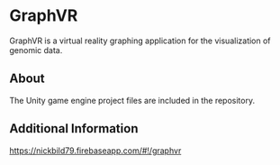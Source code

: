 # GraphVR

GraphVR is a virtual reality graphing application for the visualization of genomic data.

## About

The Unity game engine project files are included in the repository.

## Additional Information

https://nickbild79.firebaseapp.com/#!/graphvr

